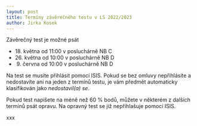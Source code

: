```yaml
---
layout: post
title: Termíny závěrečného testu v LS 2022/2023
author: Jirka Kosek
---
```


Závěrečný test je možné psát

* 18. května od 11:00 v posluchárně NB C
* 26. května od 10:00 v posluchárně NB D
*  9. června od 10:00 v posluchárně NB D

Na test se musíte přihlásit pomocí ISIS. Pokud se bez omluvy
nepřihlásíte a nedostavíte ani na jeden z termínů testu, je vám
předmět automaticky klasifikován jako *nedostavil(a) se*.

Pokud test napíšete na méně než 60 % bodů, můžete v některém
z dalších termínů psát opravu. Na opravný test se již
nepřihlašuje pomocí ISIS.

xxx
